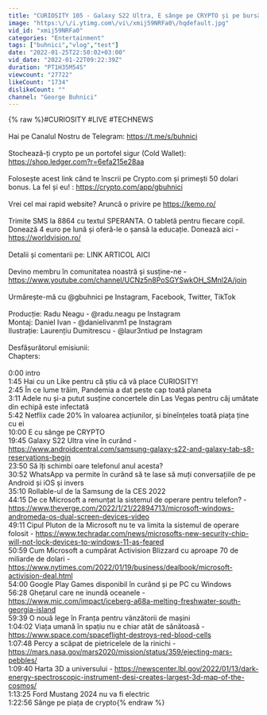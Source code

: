 ```yaml
---
title: "CURIOSITY 105 - Galaxy S22 Ultra, E sânge pe CRYPTO și pe bursă, Microsoft cumpără Activision"
image: "https:\/\/i.ytimg.com\/vi\/xmij59NRFa0\/hqdefault.jpg"
vid_id: "xmij59NRFa0"
categories: "Entertainment"
tags: ["buhnici","vlog","test"]
date: "2022-01-25T22:50:02+03:00"
vid_date: "2022-01-22T09:22:39Z"
duration: "PT1H35M54S"
viewcount: "27722"
likeCount: "1734"
dislikeCount: ""
channel: "George Buhnici"
---
```

{% raw %}#CURIOSITY #LIVE #TECHNEWS<br /><br />Hai pe Canalul Nostru de Telegram: <a rel="nofollow" target="blank" href="https://t.me/s/buhnici">https://t.me/s/buhnici</a><br /><br />Stochează-ți crypto pe un portofel sigur (Cold Wallet): <a rel="nofollow" target="blank" href="https://shop.ledger.com?r=6efa215e28aa">https://shop.ledger.com?r=6efa215e28aa</a><br /><br />Folosește acest link când te înscrii pe Crypto.com și primești 50 dolari bonus. La fel și eu! : <a rel="nofollow" target="blank" href="https://crypto.com/app/gbuhnici">https://crypto.com/app/gbuhnici</a><br /><br />Vrei cel mai rapid website? Aruncă o privire pe <a rel="nofollow" target="blank" href="https://kemo.ro/">https://kemo.ro/</a><br /><br />Trimite SMS la 8864 cu textul SPERANTA. O tabletă pentru fiecare copil. Donează 4 euro pe lună și oferă-le o șansă la educație. Donează aici - <a rel="nofollow" target="blank" href="https://worldvision.ro/">https://worldvision.ro/</a><br /><br />Detalii și comentarii pe: LINK ARTICOL AICI<br /><br />Devino membru în comunitatea noastră și susține-ne - <a rel="nofollow" target="blank" href="https://www.youtube.com/channel/UCNz5n8PoSGYSwkOH_SMnl2A/join">https://www.youtube.com/channel/UCNz5n8PoSGYSwkOH_SMnl2A/join</a><br /><br />Urmărește-mă cu @gbuhnici pe Instagram, Facebook, Twitter, TikTok<br /><br />Producție: Radu Neagu - @radu.neagu pe Instagram<br />Montaj: Daniel Ivan - @danielivanm1 pe Instagram<br />Ilustrație: Laurențiu Dumitrescu - @laur3ntiud pe Instagram<br /><br />Desfășurătorul emisiunii:<br />Chapters:<br /><br />0:00 intro<br />1:45 Hai cu un Like pentru că știu că vă place CURIOSITY!<br />2:45 În ce lume trăim, Pandemia a dat peste cap toată planeta<br />3:11 Adele nu și-a putut susține concertele din Las Vegas pentru căj umătate din echipă este infectată<br />5:42 Netflix cade 20% în valoarea acțiunilor, și bineînțeles toată piața ține cu ei<br />10:00 E cu sânge pe CRYPTO<br />19:45 Galaxy S22 Ultra vine în curând - <a rel="nofollow" target="blank" href="https://www.androidcentral.com/samsung-galaxy-s22-and-galaxy-tab-s8-reservations-begin">https://www.androidcentral.com/samsung-galaxy-s22-and-galaxy-tab-s8-reservations-begin</a><br />23:50 Să îți schimbi oare telefonul anul acesta?<br />30:52 WhatsApp va permite în curând să te lase să muți conversațiile de pe Android și iOS și invers<br />35:10 Rollable-ul de la Samsung de la CES 2022<br />44:15 De ce Microsoft a renunțat la sistemul de operare pentru telefon? - <a rel="nofollow" target="blank" href="https://www.theverge.com/2022/1/21/22894713/microsoft-windows-andromeda-os-dual-screen-devices-video">https://www.theverge.com/2022/1/21/22894713/microsoft-windows-andromeda-os-dual-screen-devices-video</a><br />49:11 Cipul Pluton de la Microsoft nu te va limita la sistemul de operare folosit - <a rel="nofollow" target="blank" href="https://www.techradar.com/news/microsofts-new-security-chip-will-not-lock-devices-to-windows-11-as-feared">https://www.techradar.com/news/microsofts-new-security-chip-will-not-lock-devices-to-windows-11-as-feared</a><br />50:59 Cum Microsoft a cumpărat Activision Blizzard cu aproape 70 de miliarde de dolari - <a rel="nofollow" target="blank" href="https://www.nytimes.com/2022/01/19/business/dealbook/microsoft-activision-deal.html">https://www.nytimes.com/2022/01/19/business/dealbook/microsoft-activision-deal.html</a><br />54:00 Google Play Games disponibil în curând și pe PC cu Windows<br />56:28 Ghețarul care ne inundă oceanele - <a rel="nofollow" target="blank" href="https://www.mic.com/impact/iceberg-a68a-melting-freshwater-south-georgia-island">https://www.mic.com/impact/iceberg-a68a-melting-freshwater-south-georgia-island</a><br />59:39 O nouă lege în Franța pentru vânzătorii de mașini<br />1:04:02 Viața umană în spațiu nu e chiar atât de sănătoasă - <a rel="nofollow" target="blank" href="https://www.space.com/spaceflight-destroys-red-blood-cells">https://www.space.com/spaceflight-destroys-red-blood-cells</a><br />1:07:48 Percy a scăpat de pietricelele de la rinichi - <a rel="nofollow" target="blank" href="https://mars.nasa.gov/mars2020/mission/status/359/ejecting-mars-pebbles/">https://mars.nasa.gov/mars2020/mission/status/359/ejecting-mars-pebbles/</a><br />1:09:40 Harta 3D a universului - <a rel="nofollow" target="blank" href="https://newscenter.lbl.gov/2022/01/13/dark-energy-spectroscopic-instrument-desi-creates-largest-3d-map-of-the-cosmos/">https://newscenter.lbl.gov/2022/01/13/dark-energy-spectroscopic-instrument-desi-creates-largest-3d-map-of-the-cosmos/</a><br />1:13:25 Ford Mustang 2024 nu va fi electric<br />1:22:56 Sânge pe piața de crypto{% endraw %}

